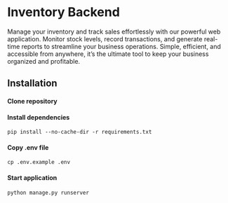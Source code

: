 # Inventory Backend

Manage your inventory and track sales effortlessly with our powerful web application. Monitor stock levels, record transactions, and generate real-time reports to streamline your business operations. Simple, efficient, and accessible from anywhere, it’s the ultimate tool to keep your business organized and profitable.

## Installation

#### Clone repository

#### Install dependencies

```
pip install --no-cache-dir -r requirements.txt
```

#### Copy .env file

```
cp .env.example .env
```

#### Start application

```
python manage.py runserver
```
